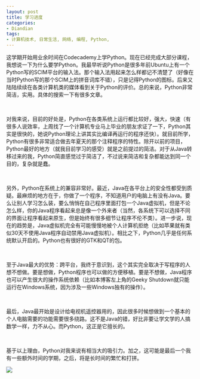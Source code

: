 ```yaml
---
layout: post
title: 学习进度
categories:
- Diandian
tags:
- 计算机技术, 日常生活, 网络, 编程, Python, 
---
```

<p>这学期开始用业余时间在Codecademy上学Python。现在已经完成大部分课程，我想说一下为什么要学Python。我最早听说Python是很多年前Ubuntu上有一个Python写的SCIM平台的输入法。那个输入法用起来怎么样都记不清楚了（好像在当时Python写的那个SCIM上的拼音词库不错），只是记得Python的图标。后来又陆陆续续在各类计算机类的媒体看到关于Python的评价。总的来说，Python非常简洁，实用。具体的搜索一下有很多文章。</p>
<p>&nbsp;</p>
<p>对我来说，目前的好处是，Python在各类系统上运行都比较好，强大，快速（有很多人说效率，上周找了一个计算机专业马上毕业的朋友求证了一下，Python其实是很快的，她说Python理论上讲其实比编译再运行的程序还快）。就目前所学，Python有很多非常适合做去年夏天的那个注释程序的特性。除开以前的项目，Python最好的地方（就我目前学习的感受）就是之前提过的简洁。对于从Java转移过来的我，Python简直感觉过于简洁了，不过说来简洁和复杂都能达到同一个目的，复杂就是蠢。</p>
<p>&nbsp;</p>
<p>另外，Python在系统上的兼容非常好。最近，Java在各平台上的安全性都受到质疑。最麻烦的地方在于，你做了一个程序，不知道用户的电脑上有没有Java。要么让别人学习怎么装，要么悄悄在自己程序里面打包一个Java虚拟机，但是不论怎么样，你的Java程序看起来总是像一个外来者（当然，各系统下可以选择不同的界面让程序看起来原生，但是始终有很多细节让程序不伦不类）。进一步说，现在的趋势是，Java虚拟机完全有可能慢慢地被个人计算机拒绝（比如苹果就有类似30天不使用Java程序自动禁用Java虚拟机）。相比之下，Python几乎是任何系统默认开启的。Python也有很好的GTK和QT的包。</p>
<p>&nbsp;</p>
<p>至于Java最大的优势：跨平台，我终于意识到，这个其实完全取决于写程序的人想不想做。要是想做，Python程序也可以做的方便移植。要是不想做，Java程序也可以产生很大的操作系统依赖（比如本博客左上角的Geeky Shutdown就只能运行在Windows系统，因为涉及一些Windows独有的操作）。</p>
<p>&nbsp;</p>
<p>最后，Java最开始是设计给电视机遥控器用的，因此很多时候想做到一个基本的个人电脑需要的功能需要很多绕路。这不是Java的错，好比非要让学文学的人搞数学一样，力不从心。而Python，这正是它擅长的。</p>
<p>&nbsp;</p>
<p>基于以上理由，Python对我来说有相当大的吸引力。加之，这可能是最后一个我有一些额外时间的学期，之后，将是长时间的繁忙和打拼。</p>
<p class="edui-filter-align-center"><img src="http://m2.img.srcdd.com/farm5/d/2013/0224/14/8A5ED3641AE93B62D662D70AEAABD4F2_B500_900_339_654.PNG" /><br /></p>
